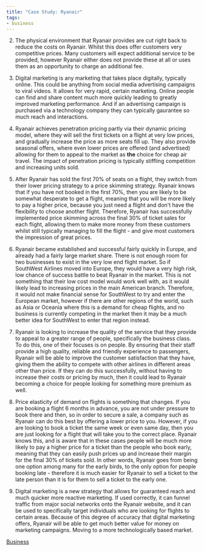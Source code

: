 ```yaml
---
title: "Case Study: Ryanair"
tags:
- business
---
```


2) The physical environment that Ryanair provides are cut right back to reduce the costs on Ryanair. Whilst this does offer customers very competitive prices. Many customers will expect additional service to be provided, however Ryanair either does not provide these at all or uses them as an opportunity to charge an additional fee.

3) Digital marketing is any marketing that takes place digitally, typically online. This could be anything from social media advertising campaigns to viral videos.  It allows for very rapid, certain marketing. Online people can find and share content much more quickly leading to greatly improved marketing performance. And if an advertising campaign is purchased via a technology company they can typically gaurantee so much reach and interactions. 

4) Ryanair achieves penetration pricing partly via their dynamic pricing model, where they will sell the first tickets on a flight at very low prices, and gradually increase the price as more seats fill up. They also provide seasonal offers, where even lower prices are offered (and advertised) allowing for them to appeal to the market as **the** choice for cheap air travel. The impact of penetration pricing is typically stiffling competition and increasing units sold.

5) After Ryanair has sold the first 70% of seats on a flight, they switch from their lower pricing strategy to a price skimming strategy. Ryanair knows that if you have not booked in the first 70%, then you are likely to be somewhat desperate to get a flight, meaning that you will be more likely to pay a higher price, because you just need a flight and don't have the flexibility to choose another flight. Therefore, Ryanair has successfully implemented price skimming across the final 30% of ticket sales for each flight, allowing them to make more money from these customers whilst still typically managing to fill the flight - and give most customers the impression of great prices.

6) Ryanair became established and successful fairly quickly in Europe, and already had a fairly large market share. There is not enough room for two businesses to exist in the very low end flight market. So if SouthWest Airlines moved into Europe, they would have a very high risk, low chance of success battle to beat Ryanair in the market. This is not something that their low cost model would work well with, as it would likely lead to increasing prices in the main American branch.  Therefore, it would not make financial sense for SouthWest to try and enter the European market, however if there are other regions of the world, such as Asia or Oceania where this is a demand for cheap flights, and no business is currently competing in the market then it may be a much better idea for SouthWest to enter that region instead.
7) Ryanair is looking to increase the quality of the service that they provide to appeal to a greater range of people, specifically the business class.  To do this, one of their focuses is on people. By ensuring that their staff provide a high quality, reliable and friendly experience to passengers, Ryanair will be able to improve the customer satisfaction that they have, giving them the ability to compete with other airlines in different areas other than price. If they can do this successfully, without having to increase their costs or pricing by much, then it could lead to Ryanair becoming a choice for people looking for something more premium as well.
8) Price elasticity of demand on flights is something that changes. If you are booking a flight 6 months in advance, you are not under pressure to book there and then, so in order to secure a sale, a company such as Ryanair can do this best by offering a lower price to you. However, if you are looking to book a ticket the same week or even same day, then you are just looking for a flight that will take you to the correct place. Ryanair knows this, and is aware that in these cases people will be much more likely to pay a higher price for a ticket than the people who book early, meaning that they can easily push prices up and increase their margin for the final 30% of tickets sold. In other words, Ryanair goes from being one option among many for the early birds, to the only option for people booking late - therefore it is much easier for Ryanair to sell a ticket to the late person than it is for them to sell a ticket to the early one. 
9) Digital marketing is a new strategy that allows for guaranteed reach and much quicker more reactive marketing. If used correctly, it can funnel traffic from major social networks onto the Ryanair website, and it can be used to specifically target individuals who are looking for flights to certain areas. Because of this degree of accuracy that digital marketing offers, Ryanair will be able to get much better value for money on marketing campaigns. Moving to a more technologically based market.

[Business](/Business)